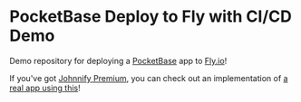 # PocketBase Deploy to Fly with CI/CD Demo

Demo repository for deploying a [PocketBase](https://pocketbase.io/) app to [Fly.io](https://fly.io/)!

If you've got [Johnnify Premium](https://johnnify.com/premium), you can check out an implementation of [a real app using this](https://github.com/johnnify/travel-pocket)!
